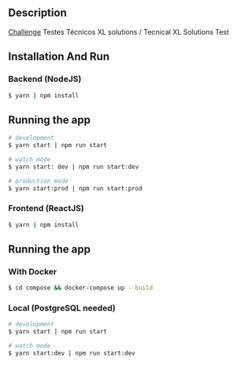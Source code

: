 ## Description

[Challenge](https://github.com/xl-solutions/hiring/) Testes Técnicos XL solutions / Tecnical XL Solutions Test

## Installation And Run

### Backend (NodeJS)

```bash
$ yarn | npm install
```

## Running the app

```bash
# development
$ yarn start | npm run start

# watch mode
$ yarn start: dev | npm run start:dev

# production mode
$ yarn start:prod | npm run start:prod
```

### Frontend (ReactJS)

```bash
$ yarn | npm install
```

## Running the app

### With Docker

```bash
$ cd compose && docker-compose up --build
```

### Local (PostgreSQL needed)

```bash
# development
$ yarn start | npm run start

# watch mode
$ yarn start:dev | npm run start:dev
```

